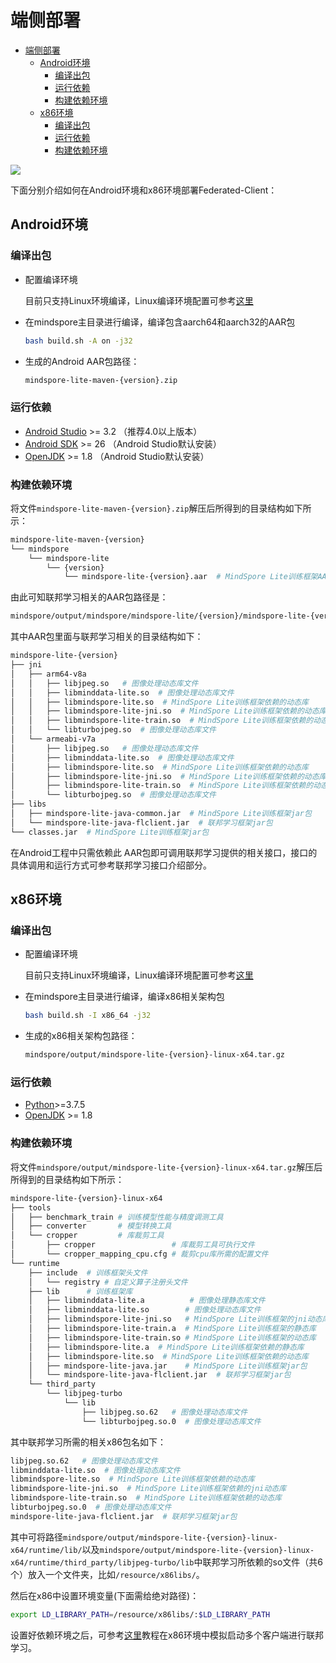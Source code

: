 # 端侧部署

<!-- TOC -->

- [端侧部署](#端侧部署)
    - [Android环境](#android环境)
        - [编译出包](#编译出包)
        - [运行依赖](#运行依赖)
        - [构建依赖环境](#构建依赖环境)
    - [x86环境](#x86环境)
        - [编译出包](#编译出包)
        - [运行依赖](#运行依赖)
        - [构建依赖环境](#构建依赖环境)

<!-- /TOC -->

<a href="https://gitee.com/mindspore/docs/blob/r1.3/docs/federated/docs/source_zh_cn/deploy_federated_client.md" target="_blank"><img src="https://gitee.com/mindspore/docs/raw/r1.3/resource/_static/logo_source.png"></a>

下面分别介绍如何在Android环境和x86环境部署Federated-Client：

## Android环境

### 编译出包

- 配置编译环境

    目前只支持Linux环境编译，Linux编译环境配置可参考[这里](https://www.mindspore.cn/lite/docs/zh-CN/r1.3/use/build.html#linux)

- 在mindspore主目录进行编译，编译包含aarch64和aarch32的AAR包

    ```sh
    bash build.sh -A on -j32
    ```

- 生成的Android AAR包路径：

    ```sh
    mindspore-lite-maven-{version}.zip
    ```

### 运行依赖

- [Android Studio](https://developer.android.google.cn/studio) >= 3.2 （推荐4.0以上版本）
- [Android SDK](https://developer.android.com/studio?hl=zh-cn#cmdline-tools) >= 26 （Android Studio默认安装）
- [OpenJDK](https://openjdk.java.net/install/) >= 1.8 （Android Studio默认安装）

### 构建依赖环境

将文件`mindspore-lite-maven-{version}.zip`解压后所得到的目录结构如下所示：

```sh
mindspore-lite-maven-{version}
└── mindspore
    └── mindspore-lite
        └── {version}
            └── mindspore-lite-{version}.aar  # MindSpore Lite训练框架AAR包
```

由此可知联邦学习相关的AAR包路径是：

```sh
mindspore/output/mindspore/mindspore-lite/{version}/mindspore-lite-{version}.aar
```

其中AAR包里面与联邦学习相关的目录结构如下：

```sh
mindspore-lite-{version}
├── jni
│   ├── arm64-v8a
│   │   ├── libjpeg.so   # 图像处理动态库文件
│   │   ├── libminddata-lite.so  # 图像处理动态库文件
│   │   ├── libmindspore-lite.so  # MindSpore Lite训练框架依赖的动态库
│   │   ├── libmindspore-lite-jni.so  # MindSpore Lite训练框架依赖的动态库
│   │   ├── libmindspore-lite-train.so  # MindSpore Lite训练框架依赖的动态库
│   │   └── libturbojpeg.so  # 图像处理动态库文件
│   └── armeabi-v7a
│       ├── libjpeg.so   # 图像处理动态库文件
│       ├── libminddata-lite.so  # 图像处理动态库文件
│       ├── libmindspore-lite.so  # MindSpore Lite训练框架依赖的动态库
│       ├── libmindspore-lite-jni.so  # MindSpore Lite训练框架依赖的动态库
│       ├── libmindspore-lite-train.so  # MindSpore Lite训练框架依赖的动态库
│       └── libturbojpeg.so  # 图像处理动态库文件
├── libs
│   ├── mindspore-lite-java-common.jar  # MindSpore Lite训练框架jar包
│   └── mindspore-lite-java-flclient.jar  # 联邦学习框架jar包
└── classes.jar  # MindSpore Lite训练框架jar包
```

在Android工程中只需依赖此 AAR包即可调用联邦学习提供的相关接口，接口的具体调用和运行方式可参考联邦学习接口介绍部分。

## x86环境

### 编译出包

- 配置编译环境

    目前只支持Linux环境编译，Linux编译环境配置可参考[这里](https://www.mindspore.cn/lite/docs/zh-CN/r1.3/use/build.html#linux)

- 在mindspore主目录进行编译，编译x86相关架构包

    ```sh
    bash build.sh -I x86_64 -j32
    ```

- 生成的x86相关架构包路径：

    ```sh
    mindspore/output/mindspore-lite-{version}-linux-x64.tar.gz
    ```

### 运行依赖

- [Python](https://www.python.org/downloads/)>=3.7.5
- [OpenJDK](https://openjdk.java.net/install/) >= 1.8

### 构建依赖环境

将文件`mindspore/output/mindspore-lite-{version}-linux-x64.tar.gz`解压后所得到的目录结构如下所示：

```sh
mindspore-lite-{version}-linux-x64
├── tools
│   ├── benchmark_train # 训练模型性能与精度调测工具
│   ├── converter       # 模型转换工具
│   └── cropper         # 库裁剪工具
│       ├── cropper                 # 库裁剪工具可执行文件
│       └── cropper_mapping_cpu.cfg # 裁剪cpu库所需的配置文件
└── runtime
    ├── include  # 训练框架头文件
    │   └── registry # 自定义算子注册头文件
    ├── lib      # 训练框架库
    │   ├── libminddata-lite.a          # 图像处理静态库文件
    │   ├── libminddata-lite.so        # 图像处理动态库文件
    │   ├── libmindspore-lite-jni.so   # MindSpore Lite训练框架的jni动态库
    │   ├── libmindspore-lite-train.a  # MindSpore Lite训练框架的静态库
    │   ├── libmindspore-lite-train.so # MindSpore Lite训练框架的动态库
    │   ├── libmindspore-lite.a  # MindSpore Lite训练框架依赖的静态库
    │   ├── libmindspore-lite.so  # MindSpore Lite训练框架依赖的动态库
    │   ├── mindspore-lite-java.jar    # MindSpore Lite训练框架jar包
    │   └── mindspore-lite-java-flclient.jar  # 联邦学习框架jar包
    └── third_party
        └── libjpeg-turbo
            └── lib
                ├── libjpeg.so.62   # 图像处理动态库文件
                └── libturbojpeg.so.0  # 图像处理动态库文件
```

其中联邦学习所需的相关x86包名如下：

```sh
libjpeg.so.62   # 图像处理动态库文件
libminddata-lite.so  # 图像处理动态库文件
libmindspore-lite.so  # MindSpore Lite训练框架依赖的动态库
libmindspore-lite-jni.so  # MindSpore Lite训练框架依赖的jni动态库
libmindspore-lite-train.so  # MindSpore Lite训练框架依赖的动态库
libturbojpeg.so.0  # 图像处理动态库文件
mindspore-lite-java-flclient.jar  # 联邦学习框架jar包
```

其中可将路径`mindspore/output/mindspore-lite-{version}-linux-x64/runtime/lib/`以及`mindspore/output/mindspore-lite-{version}-linux-x64/runtime/third_party/libjpeg-turbo/lib`中联邦学习所依赖的so文件（共6个）放入一个文件夹，比如`/resource/x86libs/`。

然后在x86中设置环境变量(下面需给绝对路径)：

```sh
export LD_LIBRARY_PATH=/resource/x86libs/:$LD_LIBRARY_PATH
```

设置好依赖环境之后，可参考[这里](https://gitee.com/mindspore/docs/blob/r1.3/docs/federated/docs/source_zh_cn/image_classification_application.md)教程在x86环境中模拟启动多个客户端进行联邦学习。


